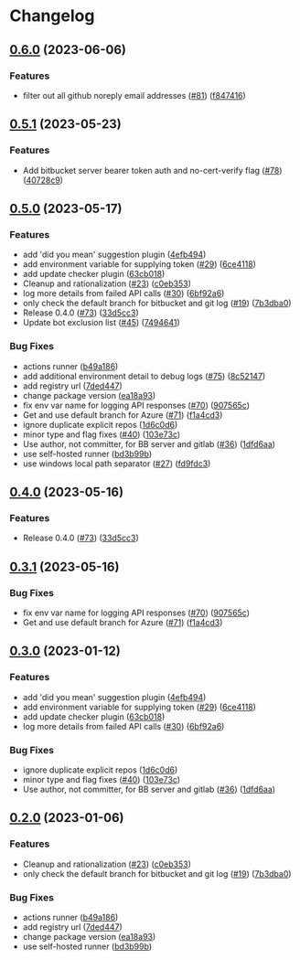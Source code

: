 # Changelog

## [0.6.0](https://github.com/bridgecrewio/redshirts/compare/redshirts-v0.5.1...redshirts-v0.6.0) (2023-06-06)


### Features

* filter out all github noreply email addresses ([#81](https://github.com/bridgecrewio/redshirts/issues/81)) ([f847416](https://github.com/bridgecrewio/redshirts/commit/f8474167b6233ef5ee639facb066de036e52dc80))

## [0.5.1](https://github.com/bridgecrewio/redshirts/compare/redshirts-v0.5.0...redshirts-v0.5.1) (2023-05-23)


### Features

* Add bitbucket server bearer token auth and no-cert-verify flag ([#78](https://github.com/bridgecrewio/redshirts/issues/78)) ([40728c9](https://github.com/bridgecrewio/redshirts/commit/40728c9db4cd0aceca26431246f9d88224280dca))

## [0.5.0](https://github.com/bridgecrewio/redshirts/compare/redshirts-v0.4.1...redshirts-v0.5.0) (2023-05-17)


### Features

* add 'did you mean' suggestion plugin ([4efb494](https://github.com/bridgecrewio/redshirts/commit/4efb494a129ef749f9346cacb479435112baba88))
* add environment variable for supplying token ([#29](https://github.com/bridgecrewio/redshirts/issues/29)) ([6ce4118](https://github.com/bridgecrewio/redshirts/commit/6ce411827a6ea49d739518c8e22771b878d6fb94))
* add update checker plugin ([63cb018](https://github.com/bridgecrewio/redshirts/commit/63cb018ee6a94fc472db40c356f51776e6307329))
* Cleanup and rationalization ([#23](https://github.com/bridgecrewio/redshirts/issues/23)) ([c0eb353](https://github.com/bridgecrewio/redshirts/commit/c0eb35338033600262626351b5cc8d308075da90))
* log more details from failed API calls ([#30](https://github.com/bridgecrewio/redshirts/issues/30)) ([6bf92a6](https://github.com/bridgecrewio/redshirts/commit/6bf92a63e6eed53fd274c155837672f22005676f))
* only check the default branch for bitbucket and git log ([#19](https://github.com/bridgecrewio/redshirts/issues/19)) ([7b3dba0](https://github.com/bridgecrewio/redshirts/commit/7b3dba0ce9cdd9d1b1938eae4efe2840f4c09f52))
* Release 0.4.0 ([#73](https://github.com/bridgecrewio/redshirts/issues/73)) ([33d5cc3](https://github.com/bridgecrewio/redshirts/commit/33d5cc34c540f46bc172ec8f24b13bdbd44342a8))
* Update bot exclusion list ([#45](https://github.com/bridgecrewio/redshirts/issues/45)) ([7494641](https://github.com/bridgecrewio/redshirts/commit/7494641a54c7f63e9f1f6dd9700498ffcc8782fa))


### Bug Fixes

* actions runner ([b49a186](https://github.com/bridgecrewio/redshirts/commit/b49a186f42b7001aa5dd3ca87d36cab9a72cd48a))
* add additional environment detail to debug logs ([#75](https://github.com/bridgecrewio/redshirts/issues/75)) ([8c52147](https://github.com/bridgecrewio/redshirts/commit/8c52147a531e0c0a53e79f33d90395bc915da538))
* add registry url ([7ded447](https://github.com/bridgecrewio/redshirts/commit/7ded447782a49e659545acbdd34a4ef797c9b00d))
* change package version ([ea18a93](https://github.com/bridgecrewio/redshirts/commit/ea18a93c67a3eeb88b7e71b5d2c3ce5a6255528b))
* fix env var name for logging API responses ([#70](https://github.com/bridgecrewio/redshirts/issues/70)) ([907565c](https://github.com/bridgecrewio/redshirts/commit/907565cad1a1ce95f84786262b4c104b8f1aee12))
* Get and use default branch for Azure ([#71](https://github.com/bridgecrewio/redshirts/issues/71)) ([f1a4cd3](https://github.com/bridgecrewio/redshirts/commit/f1a4cd3495c417058ff18138f41a0488b2784d60))
* ignore duplicate explicit repos ([1d6c0d6](https://github.com/bridgecrewio/redshirts/commit/1d6c0d6c9338a2bece0de79cc12b43c0a86ffda1))
* minor type and flag fixes ([#40](https://github.com/bridgecrewio/redshirts/issues/40)) ([103e73c](https://github.com/bridgecrewio/redshirts/commit/103e73c424cce3f1496f8aa4a763f1c0eb9a61fd))
* Use author, not committer, for BB server and gitlab ([#36](https://github.com/bridgecrewio/redshirts/issues/36)) ([1dfd6aa](https://github.com/bridgecrewio/redshirts/commit/1dfd6aa3f746b417da2efc50b48bf31372952f32))
* use self-hosted runner ([bd3b99b](https://github.com/bridgecrewio/redshirts/commit/bd3b99b6171faf5d6d626b308635357f3508f691))
* use windows local path separator ([#27](https://github.com/bridgecrewio/redshirts/issues/27)) ([fd9fdc3](https://github.com/bridgecrewio/redshirts/commit/fd9fdc3b6458d89804f96c53a30292370a34c9e6))

## [0.4.0](https://github.com/bridgecrewio/redshirts/compare/redshirts-v0.3.1...redshirts-v0.4.0) (2023-05-16)


### Features

* Release 0.4.0 ([#73](https://github.com/bridgecrewio/redshirts/issues/73)) ([33d5cc3](https://github.com/bridgecrewio/redshirts/commit/33d5cc34c540f46bc172ec8f24b13bdbd44342a8))

## [0.3.1](https://github.com/bridgecrewio/redshirts/compare/redshirts-v0.3.0...redshirts-v0.3.1) (2023-05-16)


### Bug Fixes

* fix env var name for logging API responses ([#70](https://github.com/bridgecrewio/redshirts/issues/70)) ([907565c](https://github.com/bridgecrewio/redshirts/commit/907565cad1a1ce95f84786262b4c104b8f1aee12))
* Get and use default branch for Azure ([#71](https://github.com/bridgecrewio/redshirts/issues/71)) ([f1a4cd3](https://github.com/bridgecrewio/redshirts/commit/f1a4cd3495c417058ff18138f41a0488b2784d60))

## [0.3.0](https://github.com/bridgecrewio/redshirts/compare/redshirts-v0.2.0...redshirts-v0.3.0) (2023-01-12)


### Features

* add 'did you mean' suggestion plugin ([4efb494](https://github.com/bridgecrewio/redshirts/commit/4efb494a129ef749f9346cacb479435112baba88))
* add environment variable for supplying token ([#29](https://github.com/bridgecrewio/redshirts/issues/29)) ([6ce4118](https://github.com/bridgecrewio/redshirts/commit/6ce411827a6ea49d739518c8e22771b878d6fb94))
* add update checker plugin ([63cb018](https://github.com/bridgecrewio/redshirts/commit/63cb018ee6a94fc472db40c356f51776e6307329))
* log more details from failed API calls ([#30](https://github.com/bridgecrewio/redshirts/issues/30)) ([6bf92a6](https://github.com/bridgecrewio/redshirts/commit/6bf92a63e6eed53fd274c155837672f22005676f))


### Bug Fixes

* ignore duplicate explicit repos ([1d6c0d6](https://github.com/bridgecrewio/redshirts/commit/1d6c0d6c9338a2bece0de79cc12b43c0a86ffda1))
* minor type and flag fixes ([#40](https://github.com/bridgecrewio/redshirts/issues/40)) ([103e73c](https://github.com/bridgecrewio/redshirts/commit/103e73c424cce3f1496f8aa4a763f1c0eb9a61fd))
* Use author, not committer, for BB server and gitlab ([#36](https://github.com/bridgecrewio/redshirts/issues/36)) ([1dfd6aa](https://github.com/bridgecrewio/redshirts/commit/1dfd6aa3f746b417da2efc50b48bf31372952f32))

## [0.2.0](https://github.com/bridgecrewio/redshirts/compare/redshirts-v0.1.0...redshirts-v0.2.0) (2023-01-06)


### Features

* Cleanup and rationalization ([#23](https://github.com/bridgecrewio/redshirts/issues/23)) ([c0eb353](https://github.com/bridgecrewio/redshirts/commit/c0eb35338033600262626351b5cc8d308075da90))
* only check the default branch for bitbucket and git log ([#19](https://github.com/bridgecrewio/redshirts/issues/19)) ([7b3dba0](https://github.com/bridgecrewio/redshirts/commit/7b3dba0ce9cdd9d1b1938eae4efe2840f4c09f52))


### Bug Fixes

* actions runner ([b49a186](https://github.com/bridgecrewio/redshirts/commit/b49a186f42b7001aa5dd3ca87d36cab9a72cd48a))
* add registry url ([7ded447](https://github.com/bridgecrewio/redshirts/commit/7ded447782a49e659545acbdd34a4ef797c9b00d))
* change package version ([ea18a93](https://github.com/bridgecrewio/redshirts/commit/ea18a93c67a3eeb88b7e71b5d2c3ce5a6255528b))
* use self-hosted runner ([bd3b99b](https://github.com/bridgecrewio/redshirts/commit/bd3b99b6171faf5d6d626b308635357f3508f691))
